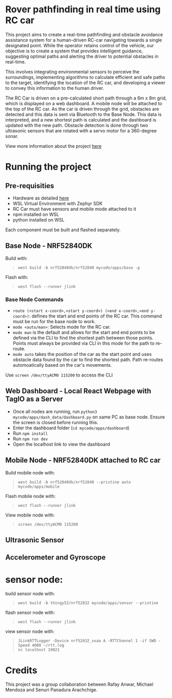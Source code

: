 # Rover pathfinding in real time using RC car
This project aims to create a real-time pathfinding and obstacle avoidance assistance system for a human-driven RC-car navigating towards a single designated point. While the operator retains control of the vehicle, our objective is to create a system that provides intelligent guidance, suggesting optimal paths and alerting the driver to potential obstacles in real-time.

This involves integrating environmental sensors to perceive the surroundings, implementing algorithms to calculate efficient and safe paths to the target, identifying the location of the RC car, and developing a viewer to convey this information to the human driver.

The RC Car is driven on a pre-calculated short path through a 6m x 8m grid, which is displayed on a web dashboard. A mobile node will be attached to the top of the RC car. As the car is driven through the grid, obstacles are detected and this data is sent via Bluetooth to the Base Node. This data is interpreted, and a new shortest path is calculated and the dashboard is updated with the new path. Obstacle detection is done through two ultrasonic sensors that are rotated with a servo motor for a 360-degree sonar.

View more information about the project [here](https://github.com/s-shalomi/sisyphus-red/wiki/Project-Overview)

# Running the project
## Pre-requisities
- Hardware as detailed [here](https://github.com/s-shalomi/sisyphus-red/wiki/Project-Overview)
- WSL Virtual Environment with Zephyr SDK
- RC Car must have sensors and mobile mode attached to it
- npm installed on WSL
- python installed on WSL

Each component must be built and flashed separately.

## Base Node - NRF52840DK  
Build with:   
> ```west build -b nrf52840dk/nrf52840 mycode/apps/base -p```  

Flash with:
> ```west flash --runner jlink```

### Base Node Commands  
- ```route (<start x-coord>,<start y-coord>) (<end x-coord>,<end y-coord>)```: defines the start and end points of the RC car. This command must be run for the base node to work.
- ```mode <auto/man>```: Selects mode for the RC car.
-   ```mode man``` is the default and allows for the start and end points to be defined via the CLI to find the shortest path between those points. Points must always be provided via CLI in this mode for the path to re-route.
-   ```mode auto``` takes the position of the car as the start point and uses obstacle data found by the car to find the shortest path. Path re-routes automoatically based on the car's movements.

Use ```screen /dev/ttyACM0 115200```  to access the CLI

## Web Dashboard - Local React Webpage with TagIO as a Server  
- Once all nodes are running, run ```python3 mycode/apps/dash_data/dashboard.py``` on same PC as base node. Ensure the screen is closed before running this.
- Enter the dashboard folder (```cd mycode/apps/dashboard```)
- Run ```npm install```
- Run ```npm run dev```
- Open the localhost link to view the dashboard

## Mobile Node - NRF52840DK attached to RC car  
Build mobile node with:  
>  ```west build -b nrf52840dk/nrf52840 --pristine auto mycode/apps/mobile```  

Flash mobile node with:  
> ```west flash --runner jlink```  

View mobile node with:  
> ```screen /dev/ttyACM0 115200```  

## Ultrasonic Sensor  

## Accelerometer and Gyroscope  

# sensor node: 
build sensor node with:  
> ```west build -b thingy52/nrf52832 mycode/apps/sensor --pristine```  

flash sensor node with:  
> ```west flash --runner jlink```  

view sensor node with:  
> ```JLinkRTTLogger -Device nrf52832_xxaa A -RTTChannel 1 -if SWD -Speed 4000 ~/rtt.log```  
> ```nc localhost 19021```  

# Credits
This project was a group collaboration between Rafay Anwar, Michael Mendoza and Senuri Panadura Arachchige.
